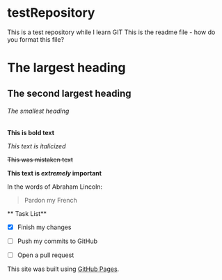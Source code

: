 # testRepository
This is a test repository while I learn GIT
This is the readme file - how do you format this file?

# The largest heading
## The second largest heading
###### The smallest heading

**This is bold text**

*This text is italicized*

~~This was mistaken text~~

**This text is _extremely_ important**

In the words of Abraham Lincoln:

> Pardon my French

** Task List**

- [x] Finish my changes
- [ ] Push my commits to GitHub
- [ ] Open a pull request


This site was built using [GitHub Pages](https://pages.github.com/).

